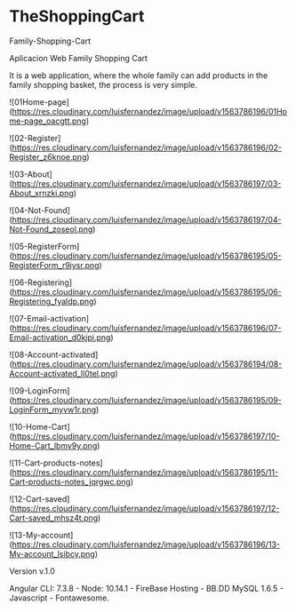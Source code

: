 # TheShoppingCart

Family-Shopping-Cart

Aplicacion Web Family Shopping Cart

It is a web application, where the whole family can add products in the family shopping basket, the process is very simple.

![01Home-page]
(https://res.cloudinary.com/luisfernandez/image/upload/v1563786196/01Home-page_oacgtt.png)

![02-Register]
(https://res.cloudinary.com/luisfernandez/image/upload/v1563786196/02-Register_z6knoe.png)

![03-About]
(https://res.cloudinary.com/luisfernandez/image/upload/v1563786197/03-About_xrnzki.png)

![04-Not-Found]
(https://res.cloudinary.com/luisfernandez/image/upload/v1563786197/04-Not-Found_zoseol.png)

![05-RegisterForm]
(https://res.cloudinary.com/luisfernandez/image/upload/v1563786195/05-RegisterForm_r9iysr.png)

![06-Registering]
(https://res.cloudinary.com/luisfernandez/image/upload/v1563786195/06-Registering_fyaldp.png)

![07-Email-activation]
(https://res.cloudinary.com/luisfernandez/image/upload/v1563786196/07-Email-activation_d0kjpi.png)

![08-Account-activated]
(https://res.cloudinary.com/luisfernandez/image/upload/v1563786194/08-Account-activated_ll0tel.png)

![09-LoginForm]
(https://res.cloudinary.com/luisfernandez/image/upload/v1563786195/09-LoginForm_myvw1r.png)

![10-Home-Cart]
(https://res.cloudinary.com/luisfernandez/image/upload/v1563786197/10-Home-Cart_lbmy9y.png)

![11-Cart-products-notes]
(https://res.cloudinary.com/luisfernandez/image/upload/v1563786195/11-Cart-products-notes_jqrgwc.png)

![12-Cart-saved]
(https://res.cloudinary.com/luisfernandez/image/upload/v1563786197/12-Cart-saved_mhsz4t.png)

![13-My-account]
(https://res.cloudinary.com/luisfernandez/image/upload/v1563786196/13-My-account_lsibcy.png)

Version v.1.0

Angular CLI: 7.3.8 - Node: 10.14.1 - FireBase Hosting - BB.DD MySQL 1.6.5 - Javascript - Fontawesome.

